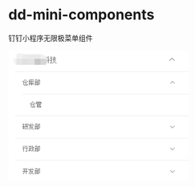 # dd-mini-components
钉钉小程序无限极菜单组件


![image](https://raw.githubusercontent.com/ithinkyang/dd-mini-components/master/8eef6a9daa4932c2e82013dcbbc3fd0.png)
